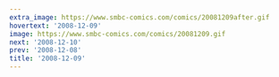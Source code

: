 ```yaml
---
extra_image: https://www.smbc-comics.com/comics/20081209after.gif
hovertext: '2008-12-09'
image: https://www.smbc-comics.com/comics/20081209.gif
next: '2008-12-10'
prev: '2008-12-08'
title: '2008-12-09'
---
```

